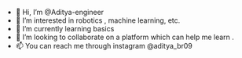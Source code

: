- 👋 Hi, I’m @Aditya-engineer
- 👀 I’m interested in robotics , machine learning, etc.
- 🌱 I’m currently learning basics
- 💞️ I’m looking to collaborate on a platform which can help me learn .
- 📫 You can reach me through instagram @aditya_br09

<!---
Aditya-engineer/Aditya-engineer is a ✨ special ✨ repository because its `README.md` (this file) appears on your GitHub profile.
You can click the Preview link to take a look at your changes.
--->
